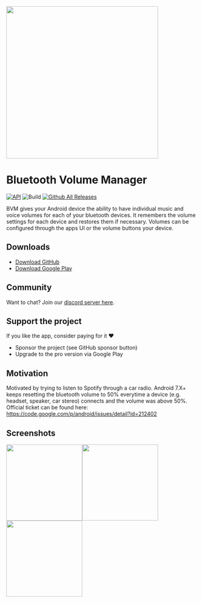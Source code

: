 <img src="https://github.com/d4rken/bluemusic/raw/master/art/Banner%201.png" width="400">

# Bluetooth Volume Manager

[![API](https://img.shields.io/badge/API-21%2B-brightgreen.svg?style=flat)](https://android-arsenal.com/api?level=19)
![Build](https://github.com/d4rken/bluemusic/actions/workflows/android.yml/badge.svg)
[![Github All Releases](https://img.shields.io/github/downloads/d4rken/bluemusic/total.svg)]()

BVM gives your Android device the ability to have individual music and voice volumes for each of your bluetooth devices.
It remembers the volume settings for each device and restores them if necessary.
Volumes can be configured through the apps UI or the volume buttons your device.

## Downloads

* [Download GitHub](https://github.com/d4rken/bluemusic/releases/latest)
* [Download Google Play](https://play.google.com/store/apps/details?id=eu.darken.bluemusic)

## Community
Want to chat? Join our [discord server here](https://discord.gg/vHubYPp).

## Support the project
If you like the app, consider paying for it ❤️

* Sponsor the project (see GitHub sponsor button)
* Upgrade to the pro version via Google Play

## Motivation

Motivated by trying to listen to Spotify through a car radio.
Android 7.X+ keeps resetting the bluetooth volume to 50% everytime a device (e.g. headset, speaker, car stereo) connects and the volume was above 50%.
Official ticket can be found here: https://code.google.com/p/android/issues/detail?id=212402

## Screenshots
<img src="https://github.com/d4rken/bluemusic/raw/master/art/screenshot1.png" width="200"><img src="https://github.com/d4rken/bluemusic/raw/master/art/screenshot2.png" width="200"><img src="https://github.com/d4rken/bluemusic/raw/master/art/screenshot3.png" width="200">
